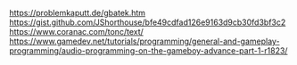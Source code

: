 https://problemkaputt.de/gbatek.htm
https://gist.github.com/JShorthouse/bfe49cdfad126e9163d9cb30fd3bf3c2
https://www.coranac.com/tonc/text/
https://www.gamedev.net/tutorials/programming/general-and-gameplay-programming/audio-programming-on-the-gameboy-advance-part-1-r1823/
